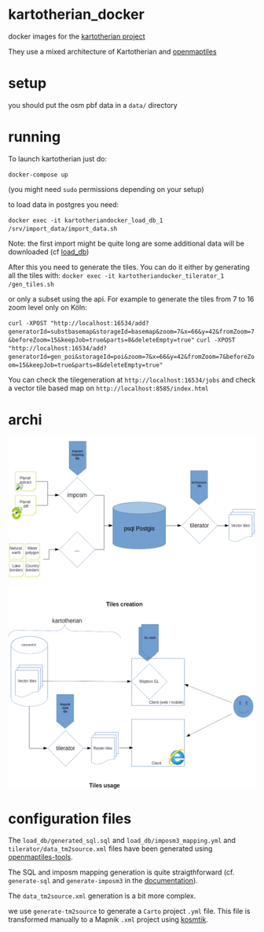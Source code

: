 # kartotherian_docker
docker images for the [kartotherian project](https://github.com/kartotherian/kartotherian)

They use a mixed architecture of Kartotherian and [openmaptiles](https://github.com/openmaptiles/openmaptiles)

# setup

you should put the osm pbf data in a `data/` directory

# running

To launch kartotherian just do:

`docker-compose up`

(you might need `sudo` permissions depending on your setup)

to load data in postgres you need:

`docker exec -it kartotheriandocker_load_db_1 /srv/import_data/import_data.sh`

Note: the first import might be quite long are some additional data will be downloaded (cf [load_db](https://github.com/QwantResearch/kartotherian_docker/blob/master/load_db/readme.md))

After this you need to generate the tiles. You can do it either by generating all the tiles with:
`docker exec -it kartotheriandocker_tilerator_1 /gen_tiles.sh`

or only a subset using the api.
For example to generate the tiles from 7 to 16 zoom level only on Köln:

`curl -XPOST "http://localhost:16534/add?generatorId=substbasemap&storageId=basemap&zoom=7&x=66&y=42&fromZoom=7&beforeZoom=15&keepJob=true&parts=8&deleteEmpty=true"`
`curl -XPOST "http://localhost:16534/add?generatorId=gen_poi&storageId=poi&zoom=7&x=66&y=42&fromZoom=7&beforeZoom=15&keepJob=true&parts=8&deleteEmpty=true"`

You can check the tilegeneration at `http://localhost:16534/jobs` and check a vector tile based map on `http://localhost:8585/index.html`


# archi

![Tile generation](documentation/tile_gen.png)
![Tile use](documentation/tile_use.png)

# configuration files

The `load_db/generated_sql.sql` and `load_db/imposm3_mapping.yml` and `tilerator/data_tm2source.xml` files have been generated using [openmaptiles-tools](https://github.com/openmaptiles/openmaptiles-tools).

The SQL and imposm mapping generation is quite straigthforward (cf. `generate-sql` and `generate-imposm3` in the [documentation](https://github.com/openmaptiles/openmaptiles-tools/blob/master/README.md)).

The `data_tm2source.xml` generation is a bit more complex.

we use `generate-tm2source` to generate a `Carto` project `.yml` file.
This file is transformed manually to a Mapnik `.xml` project using [kosmtik](https://github.com/kosmtik/kosmtik).

